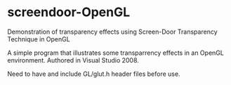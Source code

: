 screendoor-OpenGL
=================

Demonstration of transparency effects using Screen-Door Transparency Technique in OpenGL


A simple program that illustrates some transparrency effects in an OpenGL environment.
Authored in Visual Studio 2008.

Need to have and include GL/glut.h header files before use.

